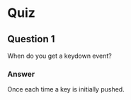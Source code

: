 Quiz
====
        
Question 1
----------
        
When do you get a keydown event?  

### Answer

Once each time a key is initially pushed.  
